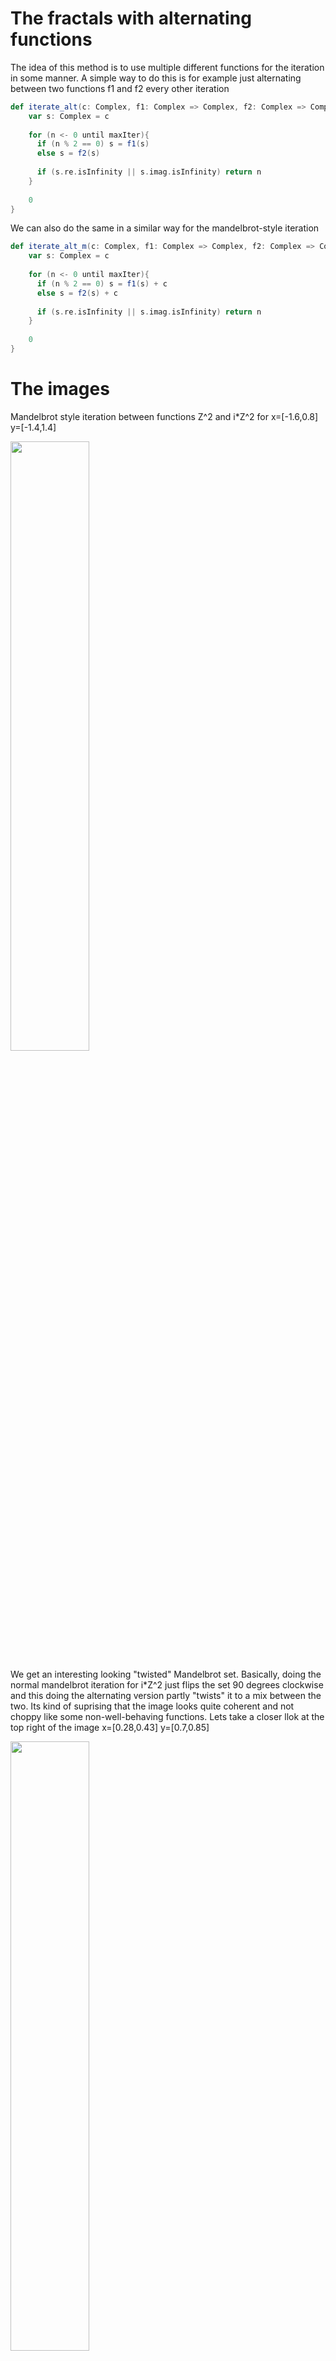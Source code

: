 # The fractals with alternating functions

The idea of this method is to use multiple different functions for the iteration in some manner. A simple way to do this
is for example just alternating between two functions f1 and f2 every other iteration

```scala 
def iterate_alt(c: Complex, f1: Complex => Complex, f2: Complex => Complex, maxIter: Int = 1000): Int = {
    var s: Complex = c
    
    for (n <- 0 until maxIter){
      if (n % 2 == 0) s = f1(s)
      else s = f2(s)
    
      if (s.re.isInfinity || s.imag.isInfinity) return n
    }
    
    0
}
```

We can also do the same in a similar way for the mandelbrot-style iteration

```scala 
def iterate_alt_m(c: Complex, f1: Complex => Complex, f2: Complex => Complex, maxIter: Int = 1000): Int = {
    var s: Complex = c
    
    for (n <- 0 until maxIter){
      if (n % 2 == 0) s = f1(s) + c
      else s = f2(s) + c
    
      if (s.re.isInfinity || s.imag.isInfinity) return n
    }
    
    0
}
```

# The images

Mandelbrot style iteration between functions Z^2 and i*Z^2 for  x=[-1.6,0.8] y=[-1.4,1.4]

<img src="https://raw.githubusercontent.com/EskoSalaka/Fractals/master/Images/rational_alt1.png" width="50%" height="50%"> 

We get an interesting looking "twisted" Mandelbrot set. Basically, doing the normal mandelbrot iteration for i*Z^2 just
flips the set 90 degrees clockwise and this doing the alternating version partly "twists" it to a mix between the two.
Its kind of suprising that the image looks quite coherent and not choppy like some non-well-behaving functions. Lets
take a closer llok at the top right of the image x=[0.28,0.43] y=[0.7,0.85]

<img src="https://raw.githubusercontent.com/EskoSalaka/Fractals/master/Images/rational_alt2.png" width="50%" height="50%"> 

---

Mandelbrot style iteration between functions Z^2 and Z(1-Z) for  x=[-2,2] y=[-0.7,0.7]

<img src="https://raw.githubusercontent.com/EskoSalaka/Fractals/master/Images/rational_alt3.png" width="50%" height="50%"> 

---

Normal iteration between the functions exp(Z) and exp(-Z) for  x=[0,5] y=[-10,10]

<img src="https://raw.githubusercontent.com/EskoSalaka/Fractals/master/Images/exponential_alt1.png" width="50%" height="50%"> 

Same zoomed in to x=[0,5] y=[1.5,4.8]

<img src="https://raw.githubusercontent.com/EskoSalaka/Fractals/master/Images/exponential_alt2.png" width="50%" height="50%"> 

---

Mandelbrot style iteration between the functions exp(Z) and exp(-Z) for  x=[0,5] y=[-10,10]

<img src="https://raw.githubusercontent.com/EskoSalaka/Fractals/master/Images/exponential_alt_m1.png" width="50%" height="50%"> 

Same zoomed in to x=[0,5] y=[1.5,4.8]

<img src="https://raw.githubusercontent.com/EskoSalaka/Fractals/master/Images/exponential_alt_m2.png" width="50%" height="50%"> 


